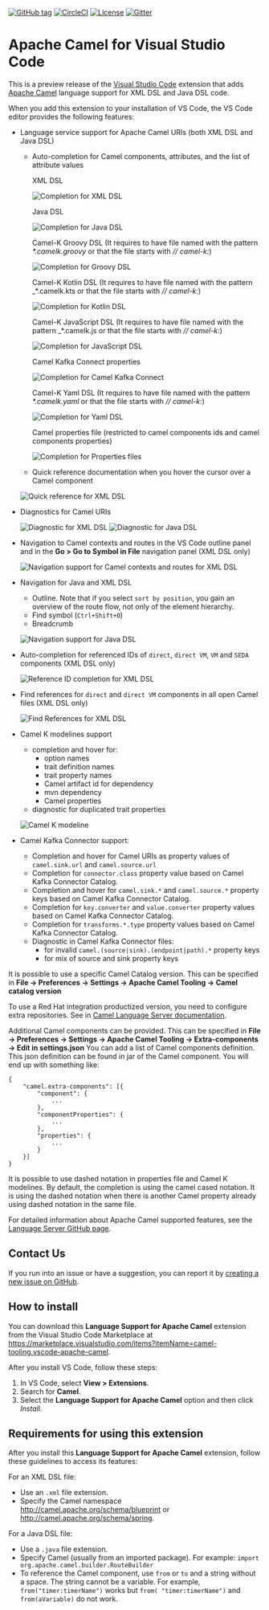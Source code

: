 [![GitHub tag](https://img.shields.io/github/tag/camel-tooling/camel-lsp-client-vscode.svg?style=plastic)]()
[![CircleCI](https://circleci.com/gh/camel-tooling/camel-lsp-client-vscode.svg?style=shield)](https://circleci.com/gh/camel-tooling/camel-lsp-client-vscode)
[![License](https://img.shields.io/badge/license-Apache%202-blue.svg)]()
[![Gitter](https://img.shields.io/gitter/room/camel-tooling/Lobby.js.svg)](https://gitter.im/camel-tooling/Lobby)

# Apache Camel for Visual Studio Code

This is a preview release of the [Visual Studio Code](https://code.visualstudio.com/) extension that adds [Apache Camel](http://camel.apache.org/) language support for XML DSL and Java DSL code.

When you add this extension to your installation of VS Code, the VS Code editor provides the following features:

* Language service support for Apache Camel URIs (both XML DSL and Java DSL)

   * Auto-completion for Camel components, attributes, and the list of attribute values

     XML DSL

     ![Completion for XML DSL](./images/completion.gif "Completion for XML DSL")

     Java DSL

     ![Completion for Java DSL](./images/completionJava.gif "Completion for Java DSL")

	 Camel-K Groovy DSL (It requires to have file named with the pattern _*.camelk.groovy_ or that the file starts with _// camel-k:_)

     ![Completion for Groovy DSL](./images/completionGroovy.gif "Completion for Groovy DSL")

     Camel-K Kotlin DSL (It requires to have file named with the pattern _*.camelk.kts or that the file starts with _// camel-k:_)

     ![Completion for Kotlin DSL](./images/completionKotlin.gif "Completion for Kotlin DSL")

	 Camel-K JavaScript DSL (It requires to have file named with the pattern _*.camelk.js or that the file starts with _// camel-k:_)

     ![Completion for JavaScript DSL](./images/completionJavascript.gif "Completion for JavaScript DSL")

	 Camel Kafka Connect properties

	 ![Completion for Camel Kafka Connect](./images/completionCamelKafkaConnect.gif "Completion for Camel Kafka Connect")

	 Camel-K Yaml DSL (It requires to have file named with the pattern _*.camelk.yaml_ or that the file starts with _// camel-k:_)

     ![Completion for Yaml DSL](./images/completionYaml.gif "Completion for Yaml DSL")

     Camel properties file (restricted to camel components ids and camel components properties)

     ![Completion for Properties files](./images/completionProperties.gif "Completion for Properties files")

   * Quick reference documentation when you hover the cursor over a Camel component

    ![Quick reference for XML DSL](./images/hoverDoc.png "Quick Reference for XML DSL")

* Diagnostics for Camel URIs

    ![Diagnostic for XML DSL](./images/diagnostic.png "Diagnostic for XML DSL")
    ![Diagnostic for Java DSL](./images/diagnosticJava.png "Diagnostic for Java DSL")

* Navigation to Camel contexts and routes in the VS Code outline panel and in the **Go > Go to Symbol in File** navigation panel (XML DSL only)

  ![Navigation support for Camel contexts and routes for XML DSL](./images/navigationSymbol.gif "Navigation support for Camel contexts and routes for XML DSL")

* Navigation for Java and XML DSL
    * Outline. Note that if you select `sort by position`, you gain an overview of the route flow, not only of the element hierarchy.
    * Find symbol (`Ctrl+Shift+O`)
    * Breadcrumb

  ![Navigation support for Java DSL](./images/javaDocumentSymbol.gif "Navigation support for Java DSL")

* Auto-completion for referenced IDs of `direct`, `direct VM`, `VM` and `SEDA` components (XML DSL only)

  ![Reference ID completion for XML DSL](./images/directIdCompletion.png "Reference ID completion for XML DSL")

* Find references for `direct` and `direct VM` components in all open Camel files (XML DSL only)

  ![Find References for XML DSL](./images/findReference.gif "Find References for XML DSL")

* Camel K modelines support
  * completion and hover for:
    * option names
    * trait definition names
    * trait property names
    * Camel artifact id for dependency
    * mvn dependency
    * Camel properties
  * diagnostic for duplicated trait properties

  ![Camel K modeline](./images/camelk-modeline.gif "Camel K modeline")

* Camel Kafka Connector support:
  * Completion and hover for Camel URIs as property values of `camel.sink.url` and `camel.source.url`
  * Completion for `connector.class` property value based on Camel Kafka Connector Catalog.
  * Completion and hover for `camel.sink.*` and `camel.source.*` property keys based on Camel Kafka Connector Catalog.
  * Completion for `key.converter` and `value.converter` property values based on Camel Kafka Connector Catalog.
  * Completion for `transforms.*.type` property values based on Camel Kafka Connector Catalog.
  * Diagnostic in Camel Kafka Connector files:
    * for invalid `camel.(source|sink).(endpoint|path).*` property keys
    * for mix of source and sink property keys

It is possible to use a specific Camel Catalog version. This can be specified in **File -> Preferences -> Settings -> Apache Camel Tooling -> Camel catalog version**

To use a Red Hat integration productized version, you need to configure extra repositories. See in [Camel Language Server documentation](https://github.com/camel-tooling/camel-language-server/blob/master/README.md#specific-version-of-camel-catalog).

Additional Camel components can be provided. This can be specified in **File -> Preferences -> Settings -> Apache Camel Tooling -> Extra-components -> Edit in settings.json**
You can add a list of Camel components definition. This json definition can be found in jar of the Camel component. You will end up with something like:
```
{
	"camel.extra-components": [{
		"component": {
			...
		},
		"componentProperties": {
			...
		},
		"properties": {
			...
		}
	}]
}
```

It is possible to use dashed notation in properties file and Camel K modelines. By default, the completion is using the camel cased notation. It is using the dashed notation when there is another Camel property already using dashed notation in the same file.

For detailed information about Apache Camel supported features, see the [Language Server GitHub page](https://github.com/camel-tooling/camel-language-server#features).

## Contact Us
If you run into an issue or have a suggestion, you can report it by [creating a new issue on GitHub](https://github.com/camel-tooling/camel-lsp-client-vscode/issues).

## How to install
You can download this **Language Support for Apache Camel** extension from the Visual Studio Code Marketplace at https://marketplace.visualstudio.com/items?itemName=camel-tooling.vscode-apache-camel.

After you install VS Code, follow these steps:
1. In VS Code, select **View > Extensions**.
2. Search for **Camel**.
3. Select the **Language Support for Apache Camel** option and then click *Install*.

## Requirements for using this extension

After you install this **Language Support for Apache Camel** extension, follow these guidelines to access its features:

For an XML DSL file:
* Use an `.xml` file extension.
* Specify the Camel namespace http://camel.apache.org/schema/blueprint or http://camel.apache.org/schema/spring.

For a Java DSL file:
* Use a `.java` file extension.
* Specify Camel (usually from an imported package).
  For example: `import org.apache.camel.builder.RouteBuilder`
* To reference the Camel component, use `from` or `to` and a string without a space. The string cannot be a variable. For example, `from("timer:timerName")` works but `from( "timer:timerName")` and `from(aVariable)` do not work.


